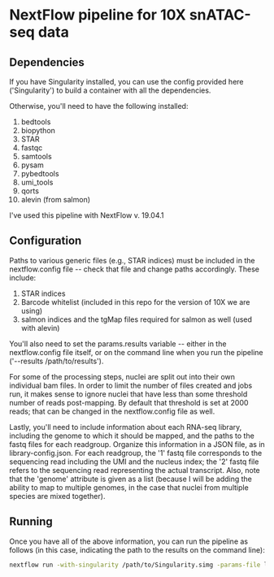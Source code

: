 # NextFlow pipeline for 10X snATAC-seq data

## Dependencies
If you have Singularity installed, you can use the config provided here ('Singularity') to build a container with all the dependencies.

Otherwise, you'll need to have the following installed:
1. bedtools
2. biopython
3. STAR
4. fastqc
5. samtools
6. pysam
7. pybedtools
8. umi_tools
9. qorts
10. alevin (from salmon)

I've used this pipeline with NextFlow v. 19.04.1

## Configuration
Paths to various generic files (e.g., STAR indices) must be included in the nextflow.config file -- check that file and change paths accordingly. These include:

1. STAR indices
2. Barcode whitelist (included in this repo for the version of 10X we are using)
3. salmon indices and the tgMap files required for salmon as well (used with alevin)

You'll also need to set the params.results variable -- either in the nextflow.config file itself, or on the command line when you run the pipeline ('--results /path/to/results').

For some of the processing steps, nuclei are split out into their own individual bam files. In order to limit the number of files created and jobs run, it makes sense to ignore nuclei that have less than some threshold number of reads post-mapping. By default that threshold is set at 2000 reads; that can be changed in the nextflow.config file as well.

Lastly, you'll need to include information about each RNA-seq library, including the genome to which it should be mapped, and the paths to the fastq files for each readgroup. Organize this information in a JSON file, as in library-config.json. For each readgroup, the '1' fastq file corresponds to the sequencing read including the UMI and the nucleus index; the '2' fastq file refers to the sequencing read representing the actual transcript. Also, note that the 'genome' attribute is given as a list (because I will be adding the ability to map to multiple genomes, in the case that nuclei from multiple species are mixed together).

## Running
Once you have all of the above information, you can run the pipeline as follows (in this case, indicating the path to the results on the command line):

```bash
nextflow run -with-singularity /path/to/Singularity.simg -params-file library-config.json --results /path/to/results /path/to/main.nf
```
